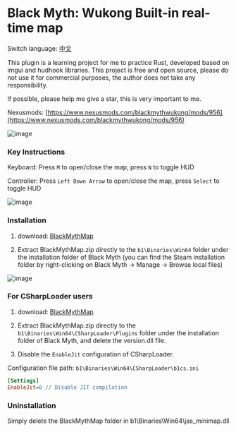 

# Black Myth: Wukong Built-in real-time map

Switch language: [中文](./README.md)

This plugin is a learning project for me to practice Rust, developed based on imgui and hudhook libraries. This project is free and open source, please do not use it for commercial purposes, the author does not take any responsibility.

If possible, please help me give a star, this is very important to me.

Nexusmods: [https://www.nexusmods.com/blackmythwukong/mods/956](https://www.nexusmods.com/blackmythwukong/mods/956)

![image](./docs/images/minmap.png)


### Key Instructions

Keyboard: Press `M` to open/close the map, press `N` to toggle HUD

Controller: Press `Left Down Arrow` to open/close the map, press `Select` to toggle HUD

![image](./docs/images/bigmap.png)

### Installation 

1. download: [BlackMythMap](https://www.nexusmods.com/blackmythwukong/mods/956)

2. Extract BlackMythMap.zip directly to the `b1\Binaries\Win64` folder under the installation folder of Black Myth (you can find the Steam installation folder by right-clicking on Black Myth -> Manage -> Browse local files)

![image](./docs/images/minfiles.png)

### For CSharpLoader users

1. download: [BlackMythMap](https://www.nexusmods.com/blackmythwukong/mods/956)

2. Extract BlackMythMap.zip directly to the `b1\Binaries\Win64\CSharpLoader\Plugins` folder under the installation folder of Black Myth, and delete the version.dll file.

3. Disable the `EnableJit` configuration of CSharpLoader.

Configuration file path: `b1\Binaries\Win64\CSharpLoader\b1cs.ini`
```ini
[Settings]
EnableJit=0 // Disable JIT compilation
```


### Uninstallation 

Simply delete the BlackMythMap folder in b1\Binaries\Win64\jas_minimap.dll
